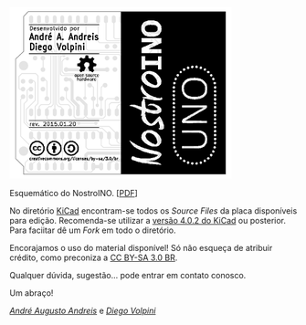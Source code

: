 

![alt text](board_back.png "Nostroino UNO (board back side)")


Esquemático do NostroINO. [[PDF](https://github.com/nostroino/UNO/blob/master/SCH%20Nostroino%20UNO.pdf)]

No diretório [KiCad](https://github.com/nostroino/UNO/tree/master/KiCad) encontram-se todos os *Source Files* da placa disponíveis para edição. Recomenda-se utilizar a [versão 4.0.2 do KiCad](http://kicad-pcb.org/download/) ou posterior. Para faciitar dê um *Fork* em todo o diretório.

Encorajamos o uso do material disponível! Só não esqueça de atribuir crédito, como preconiza a [CC BY-SA 3.0 BR](http://creativecommons.org/licenses/by-sa/3.0/br).

Qualquer dúvida, sugestão... pode entrar em contato conosco.

Um abraço!

[_André Augusto Andreis_](andreis.andre@gmail.com ) e [_Diego Volpini_](diego.volpini@gmail.com)
